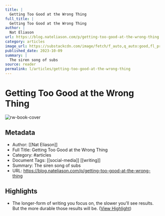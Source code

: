```yaml
---
title: |
  Getting Too Good at the Wrong Thing
full_title: |
  Getting Too Good at the Wrong Thing
author: |
  Nat Eliason
url: https://blog.nateliason.com/p/getting-too-good-at-the-wrong-thing
category: articles
image_url: https://substackcdn.com/image/fetch/f_auto,q_auto:good,fl_progressive:steep/https%3A%2F%2Fsubstack-post-media.s3.amazonaws.com%2Fpublic%2Fimages%2F9c812cab-07d8-4eb4-a33b-3cebea2a5718_750x500.jpeg
published_date: 2023-10-09
summary: |
  The siren song of subs
source: reader
permalink: l/articles/getting-too-good-at-the-wrong-thing
---
```

# Getting Too Good at the Wrong Thing

![rw-book-cover](https://substackcdn.com/image/fetch/f_auto,q_auto:good,fl_progressive:steep/https%3A%2F%2Fsubstack-post-media.s3.amazonaws.com%2Fpublic%2Fimages%2F9c812cab-07d8-4eb4-a33b-3cebea2a5718_750x500.jpeg)

## Metadata
- Author: [[Nat Eliason]]
- Full Title: Getting Too Good at the Wrong Thing
- Category: #articles
- Document Tags: [[social-media]] [[writing]] 
- Summary: The siren song of subs
- URL: https://blog.nateliason.com/p/getting-too-good-at-the-wrong-thing

## Highlights
- The longer-form of writing you focus on, the slower you’ll see results. But the more durable those results will be. ([View Highlight](https://read.readwise.io/read/01hjy1fv06rv9jqjas3t8jkes4))


